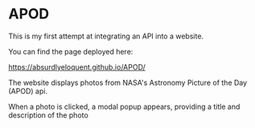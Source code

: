 # APOD

This is my first attempt at integrating an API into a website.

You can find the page deployed here: 

https://absurdlyeloquent.github.io/APOD/

The website displays photos from NASA's Astronomy Picture of the Day (APOD) api.

When a photo is clicked, a modal popup appears, providing a title and description of the photo
